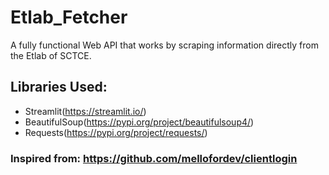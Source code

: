 # Etlab_Fetcher

A fully functional Web API that works by scraping information directly from the Etlab of SCTCE. 

## Libraries Used:
- Streamlit(https://streamlit.io/)
- BeautifulSoup(https://pypi.org/project/beautifulsoup4/)
- Requests(https://pypi.org/project/requests/)

### Inspired from: https://github.com/mellofordev/clientlogin